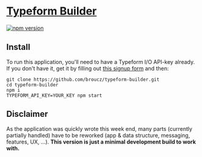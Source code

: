 # [Typeform Builder](http://github.com/broucz/typeform-builder)

[![npm version](https://img.shields.io/npm/v/typeform-builder.svg?style=flat-square)](https://www.npmjs.com/package/typeform-builder)

## Install

To run this application, you'll need to have a Typeform I/O API-key already. If
you don't have it, get it by filling out [this signup form](https://io1.typeform.com/to/HMLOBl) and then:

```
git clone https://github.com/broucz/typeform-builder.git
cd typeform-builder
npm i
TYPEFORM_API_KEY=YOUR_KEY npm start
```

## Disclaimer

As the application was quickly wrote this week end, many parts (currently partially handled) have to be reworked (app & data structure, messaging, features, UX, ...). **This version is just a minimal development build to work with.**
